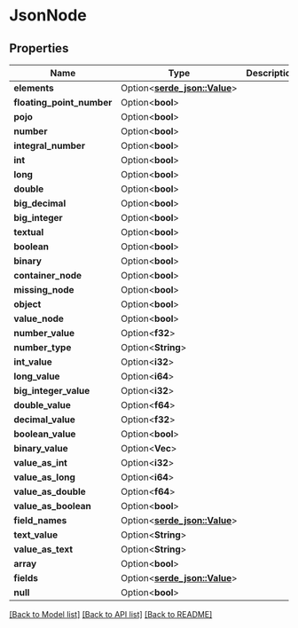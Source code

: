 # JsonNode

## Properties

Name | Type | Description | Notes
------------ | ------------- | ------------- | -------------
**elements** | Option<[**serde_json::Value**](.md)> |  | [optional]
**floating_point_number** | Option<**bool**> |  | [optional]
**pojo** | Option<**bool**> |  | [optional]
**number** | Option<**bool**> |  | [optional]
**integral_number** | Option<**bool**> |  | [optional]
**int** | Option<**bool**> |  | [optional]
**long** | Option<**bool**> |  | [optional]
**double** | Option<**bool**> |  | [optional]
**big_decimal** | Option<**bool**> |  | [optional]
**big_integer** | Option<**bool**> |  | [optional]
**textual** | Option<**bool**> |  | [optional]
**boolean** | Option<**bool**> |  | [optional]
**binary** | Option<**bool**> |  | [optional]
**container_node** | Option<**bool**> |  | [optional]
**missing_node** | Option<**bool**> |  | [optional]
**object** | Option<**bool**> |  | [optional]
**value_node** | Option<**bool**> |  | [optional]
**number_value** | Option<**f32**> |  | [optional]
**number_type** | Option<**String**> |  | [optional]
**int_value** | Option<**i32**> |  | [optional]
**long_value** | Option<**i64**> |  | [optional]
**big_integer_value** | Option<**i32**> |  | [optional]
**double_value** | Option<**f64**> |  | [optional]
**decimal_value** | Option<**f32**> |  | [optional]
**boolean_value** | Option<**bool**> |  | [optional]
**binary_value** | Option<**Vec<String>**> |  | [optional]
**value_as_int** | Option<**i32**> |  | [optional]
**value_as_long** | Option<**i64**> |  | [optional]
**value_as_double** | Option<**f64**> |  | [optional]
**value_as_boolean** | Option<**bool**> |  | [optional]
**field_names** | Option<[**serde_json::Value**](.md)> |  | [optional]
**text_value** | Option<**String**> |  | [optional]
**value_as_text** | Option<**String**> |  | [optional]
**array** | Option<**bool**> |  | [optional]
**fields** | Option<[**serde_json::Value**](.md)> |  | [optional]
**null** | Option<**bool**> |  | [optional]

[[Back to Model list]](../README.md#documentation-for-models) [[Back to API list]](../README.md#documentation-for-api-endpoints) [[Back to README]](../README.md)


